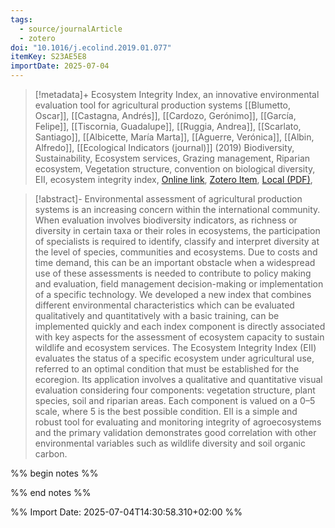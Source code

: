 ```yaml
---
tags:
  - source/journalArticle
  - zotero
doi: "10.1016/j.ecolind.2019.01.077"
itemKey: S23AE5E8
importDate: 2025-07-04
---
```

>[!metadata]+
> Ecosystem Integrity Index, an innovative environmental evaluation tool for agricultural production systems
> [[Blumetto, Oscar]], [[Castagna, Andrés]], [[Cardozo, Gerónimo]], [[García, Felipe]], [[Tiscornia, Guadalupe]], [[Ruggia, Andrea]], [[Scarlato, Santiago]], [[Albicette, María Marta]], [[Aguerre, Verónica]], [[Albin, Alfredo]], 
> [[Ecological Indicators (journal)]] (2019)
> Biodiversity, Sustainability, Ecosystem services, Grazing management, Riparian ecosystem, Vegetation structure, convention on biological diversity, EII, ecosystem integrity index, 
> [Online link](https://www.sciencedirect.com/science/article/pii/S1470160X19300962), [Zotero Item](zotero://select/library/items/S23AE5E8), [Local (PDF)](file://C:/Users/aburg/Documents/references/zotero/storage/Q89F3GZF/Blumetto2019_EcosystemIntegrity.pdf), 

>[!abstract]-
>Environmental assessment of agricultural production systems is an increasing concern within the international community. When evaluation involves biodiversity indicators, as richness or diversity in certain taxa or their roles in ecosystems, the participation of specialists is required to identify, classify and interpret diversity at the level of species, communities and ecosystems. Due to costs and time demand, this can be an important obstacle when a widespread use of these assessments is needed to contribute to policy making and evaluation, field management decision-making or implementation of a specific technology. We developed a new index that combines different environmental characteristics which can be evaluated qualitatively and quantitatively with a basic training, can be implemented quickly and each index component is directly associated with key aspects for the assessment of ecosystem capacity to sustain wildlife and ecosystem services. The Ecosystem Integrity Index (EII) evaluates the status of a specific ecosystem under agricultural use, referred to an optimal condition that must be established for the ecoregion. Its application involves a qualitative and quantitative visual evaluation considering four components: vegetation structure, plant species, soil and riparian areas. Each component is valued on a 0–5 scale, where 5 is the best possible condition. EII is a simple and robust tool for evaluating and monitoring integrity of agroecosystems and the primary validation demonstrates good correlation with other environmental variables such as wildlife diversity and soil organic carbon.

%% begin notes %%

%% end notes %%

%% Import Date: 2025-07-04T14:30:58.310+02:00 %%
